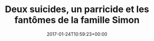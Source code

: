 ---
isIndex: false
title: Deux suicides, un parricide et les fantômes de la famille Simon
date: 2017-01-24T10:59:23+00:00
concerned:
  - sophie-rey-gascon
press:
  title: Épris de Justice
  url: https://www.epris-de-justice.info/deux-suicides-un-parricide-et-les-fantomes-de-la-famille-simon/
---